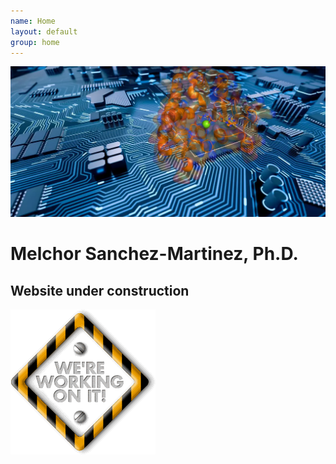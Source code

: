 ```yaml
---
name: Home
layout: default
group: home
---
```


<img src="/static/img/compnag.webp" class="img-responsive max-width: 100%; height: auto"/>

<h1 class="text-center">Melchor Sanchez-Martinez, Ph.D.</h1>

<h2 class="text-center">Website under construction</h2>

<img src="/static/img/giphy.gif" class="img-fluid center-block max-width: 100%; height: auto"/>
